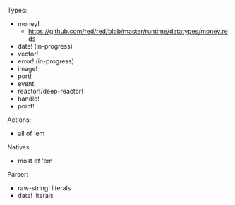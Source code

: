Types:
- money!
	- https://github.com/red/red/blob/master/runtime/datatypes/money.reds
- date! (in-progress)
- vector!
- error! (in-progress)
- image!
- port!
- event!
- reactor!/deep-reactor!
- handle!
- point!

Actions:
- all of 'em

Natives:
- most of 'em

Parser:
- raw-string! literals
- date! literals